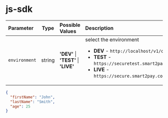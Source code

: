 # js-sdk

| Parameter         | Type      | Possible Values                       | Description               |
| :---              | :---:     | :---                                  | :---                      |
| `environment`     | string    | **'DEV'** \| **'TEST'** \| **'LIVE'** | select the environment <br /><ul><li>**DEV** - `http://localhost/v1/card/authenticate`</li><li>**TEST** - `https://securetest.smart2pay.com/v1/card/authenticate`</li><li>**LIVE** - `https://secure.smart2pay.com/v1/card/authenticate`</li></ul>    |


```json
{
  "firstName": "John",
  "lastName": "Smith",
  "age": 25
}
```